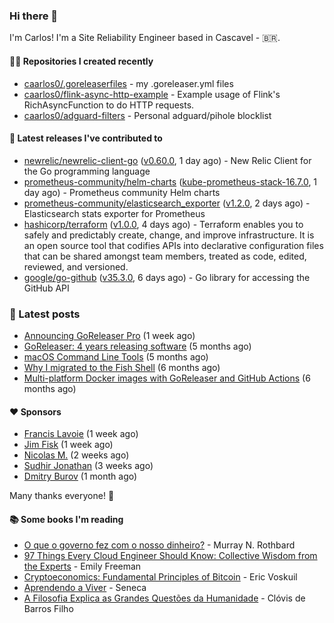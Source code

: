 ### Hi there 👋

I'm Carlos! I'm a Site Reliability Engineer based in Cascavel - 🇧🇷.

#### 👨‍💻 Repositories I created recently
- [caarlos0/.goreleaserfiles](https://github.com/caarlos0/.goreleaserfiles) - my .goreleaser.yml files
- [caarlos0/flink-async-http-example](https://github.com/caarlos0/flink-async-http-example) - Example usage of Flink&#39;s RichAsyncFunction to do HTTP requests.
- [caarlos0/adguard-filters](https://github.com/caarlos0/adguard-filters) - Personal adguard/pihole blocklist

#### 🚀 Latest releases I've contributed to


- [newrelic/newrelic-client-go](https://github.com/newrelic/newrelic-client-go) ([v0.60.0](https://github.com/newrelic/newrelic-client-go/releases/tag/v0.60.0), 1 day ago) - New Relic Client for the Go programming language
- [prometheus-community/helm-charts](https://github.com/prometheus-community/helm-charts) ([kube-prometheus-stack-16.7.0](https://github.com/prometheus-community/helm-charts/releases/tag/kube-prometheus-stack-16.7.0), 1 day ago) - Prometheus community Helm charts
- [prometheus-community/elasticsearch_exporter](https://github.com/prometheus-community/elasticsearch_exporter) ([v1.2.0](https://github.com/prometheus-community/elasticsearch_exporter/releases/tag/v1.2.0), 2 days ago) - Elasticsearch stats exporter for Prometheus
- [hashicorp/terraform](https://github.com/hashicorp/terraform) ([v1.0.0](https://github.com/hashicorp/terraform/releases/tag/v1.0.0), 4 days ago) - Terraform enables you to safely and predictably create, change, and improve infrastructure. It is an open source tool that codifies APIs into declarative configuration files that can be shared amongst team members, treated as code, edited, reviewed, and versioned.
- [google/go-github](https://github.com/google/go-github) ([v35.3.0](https://github.com/google/go-github/releases/tag/v35.3.0), 6 days ago) - Go library for accessing the GitHub API

### 📄 Latest posts
- [Announcing GoReleaser Pro](https://carlosbecker.com/posts/goreleaser-pro/) (1 week ago)
- [GoReleaser: 4 years releasing software](https://carlosbecker.com/posts/goreleaser-4-years/) (5 months ago)
- [macOS Command Line Tools](https://carlosbecker.com/posts/xcode-select/) (5 months ago)
- [Why I migrated to the Fish Shell](https://carlosbecker.com/posts/fish/) (6 months ago)
- [Multi-platform Docker images with GoReleaser and GitHub Actions](https://carlosbecker.com/posts/multi-platform-docker-images-goreleaser-gh-actions/) (6 months ago)

#### ❤️ Sponsors
- [Francis Lavoie](https://github.com/francislavoie) (1 week ago)
- [Jim Fisk](https://github.com/jimafisk) (1 week ago)
- [Nicolas M.](https://github.com/penguwin) (2 weeks ago)
- [Sudhir Jonathan](https://github.com/sudhirj) (3 weeks ago)
- [Dmitry Burov](https://github.com/dmitryburov) (1 month ago)

Many thanks everyone! 🙏

#### 📚 Some books I'm reading
- [O que o governo fez com o nosso dinheiro?](https://www.goodreads.com/book/show/25266290-o-que-o-governo-fez-com-o-nosso-dinheiro) - Murray N. Rothbard
- [97 Things Every Cloud Engineer Should Know: Collective Wisdom from the Experts](https://www.goodreads.com/book/show/53483754-97-things-every-cloud-engineer-should-know) - Emily Freeman
- [Cryptoeconomics: Fundamental Principles of Bitcoin](https://www.goodreads.com/book/show/56919322-cryptoeconomics) - Eric Voskuil
- [Aprendendo a Viver](https://www.goodreads.com/book/show/28219486-aprendendo-a-viver) - Seneca
- [A Filosofia Explica as Grandes Questões da Humanidade](https://www.goodreads.com/book/show/24265319-a-filosofia-explica-as-grandes-quest-es-da-humanidade) - Clóvis de Barros Filho
